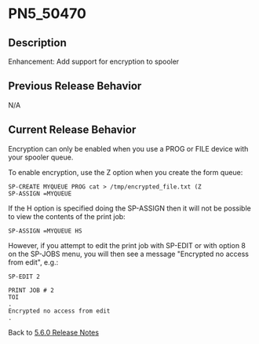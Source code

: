 # PN5_50470

<PageHeader />

## Description

Enhancement: Add support for encryption to spooler

## Previous Release Behavior

N/A

## Current Release Behavior

Encryption can only be enabled when you use a PROG or FILE device with your spooler queue.

To enable encryption, use the Z option when you create the form queue:

```
SP-CREATE MYQUEUE PROG cat > /tmp/encrypted_file.txt (Z
SP-ASSIGN =MYQUEUE
```

If the H option is specified doing the SP-ASSIGN then it will not be possible to view the contents of the print job:

```
SP-ASSIGN =MYQUEUE HS
```

However, if you attempt to edit the print job with SP-EDIT or with option 8 on the SP-JOBS menu, you will then see a message "Encrypted no access from edit", e.g.:

```
SP-EDIT 2

PRINT JOB # 2
TOI
.
Encrypted no access from edit
.
```

Back to [5.6.0 Release Notes](./../README.md)

<PageFooter />
